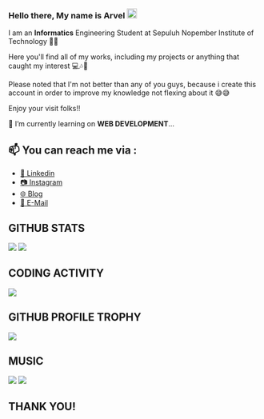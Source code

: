 ### Hello there, My name is Arvel <img src="https://media.giphy.com/media/hvRJCLFzcasrR4ia7z/giphy.gif" width="20px">

I am an **Informatics** Engineering Student at Sepuluh Nopember Institute of Technology 🏢🏢

Here you'll find all of my works, including my projects or anything that caught my interest 💻🎶🎵

Please noted that I'm not better than any of you guys, because i create this account in order to improve my knowledge not flexing about it 😅😅

Enjoy your visit folks!!

📙 I’m currently learning on **WEB DEVELOPMENT**...

## 📫 You can reach me via :
- [📘 Linkedin](https://www.linkedin.com/in/arvelgavrilla/)  
- [📷 Instagram](https://www.instagram.com/arvel_gav/)
- [🌐 Blog](https://arvelrgavrilla.blogspot.com/)
- [📧 E-Mail](mailto:arvel.gavrilla@gmail.com)
     
## GITHUB STATS
<p>
  <img src="https://github-readme-stats.vercel.app/api/top-langs/?username=LevraGav&hide_border=true&theme=algolia" />
  <img src="https://github-readme-stats.vercel.app/api?username=LevraGav&line_height=27&count_private=true&hide_border=true&show_icons=true&theme=algolia" />
</p>

## CODING ACTIVITY
<p>
   <img src="https://github-readme-stats.vercel.app/api/wakatime?username=LevraGav&hide_border=true&theme=algolia" /> 
</p>    

## GITHUB PROFILE TROPHY
<p>
  <img src="https://github-profile-trophy.vercel.app/?username=LevraGav&margin-w=25&margin-h=25&column=7&theme=darkhub" />    
</p>

## MUSIC
<p>
     <img src="https://spotify-github-profile.vercel.app/api/view?uid=ey2b13yv4kewqudb01ql57ttu&cover_image=true&theme=default" />
     <img src="https://github.com/kittinan/spotify-github-profile" />
</p>     

## THANK YOU!

